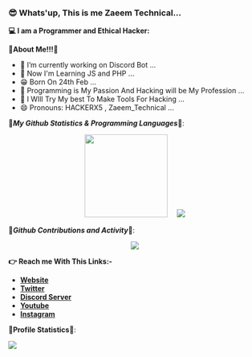 ### 😎 Whats'up, This is me Zaeem Technical...

**💻 I am a Programmer and Ethical Hacker:**


**🌟About Me!!!🌟**

- 🔭 I’m currently working on Discord Bot ...
- 🌱 Now I'm Learning JS and PHP ...
- 😁 Born On 24th Feb ...
- 🤔 Programming is My Passion And Hacking will be My Profession ...
- 💬 I WIll Try My best To Make Tools For Hacking  ...
- 😄 Pronouns: HACKERX5 , Zaeem_Technical ...


🌟***My Github Statistics & Programming Languages***🌟: 

<p align="center"><a href="https://github.com/Zaeem20">
<img height="165" src="https://github-readme-stats.vercel.app/api?username=Zaeem20&show_icons=true&title_color=7bff00&icon_color=bb2acf&text_color=daf7dc&bg_color=151515"/></a>
&nbsp;&nbsp;&nbsp;
<a href="https://github.com/Zaeem20"><img src="https://github-readme-stats.vercel.app/api/top-langs/?username=Zaeem20&amp;layout=compact&amp;theme=react&amp;hide_border=true&lang_count=5" />
</a></p>

🌟***Github Contributions and Activity***🌟:
<p align="center">
<img src="https://github-readme-streak-stats.herokuapp.com/?user=Zaeem20&theme=chartreuse-dark"/>
</p>

**👉 Reach me With This Links:-**

- [**Website**](https://www.zaeemtechnical.ml)
- [**Twitter**](https://twitter.com/TechnicalZaeem)
- [**Discord Server**](https://discord.gg/RckwnfQfTT)
- [**Youtube**](https://www.youtube.com/c/ZaeemTechnical)
- [**Instagram**](https://www.instagram.com/zaeem_technical19)

**🌟Profile Statistics🌟**:

<img src="https://komarev.com/ghpvc/?username=Zaeem20&amp;color=blueviolet&amp;style=flat-square">

